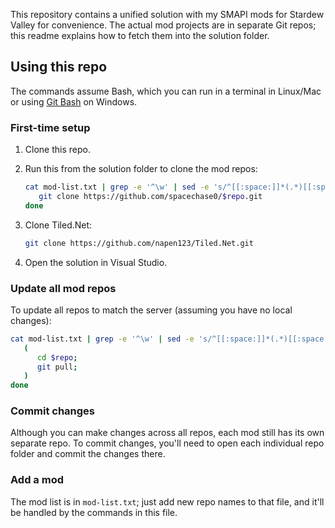 This repository contains a unified solution with my SMAPI mods for Stardew Valley for convenience.
The actual mod projects are in separate Git repos; this readme explains how to fetch them into the
solution folder.

## Using this repo
The commands assume Bash, which you can run in a terminal in Linux/Mac or using
[Git Bash](https://gitforwindows.org/) on Windows.

### First-time setup
1. Clone this repo.
2. Run this from the solution folder to clone the mod repos:

   ```bash
   cat mod-list.txt | grep -e '^\w' | sed -e 's/^[[:space:]]*(.*)[[:space:]]*$/$1/' | while read -r repo; do
      git clone https://github.com/spacechase0/$repo.git
   done
   ```

3. Clone Tiled.Net:

   ```bash
   git clone https://github.com/napen123/Tiled.Net.git
   ```

4. Open the solution in Visual Studio.

### Update all mod repos
To update all repos to match the server (assuming you have no local changes):

```bash
cat mod-list.txt | grep -e '^\w' | sed -e 's/^[[:space:]]*(.*)[[:space:]]*$/$1/' | while read -r repo; do
   (
      cd $repo;
      git pull;
   )
done
```

### Commit changes
Although you can make changes across all repos, each mod still has its own separate repo. To commit
changes, you'll need to open each individual repo folder and commit the changes there.

### Add a mod
The mod list is in `mod-list.txt`; just add new repo names to that file, and it'll be handled by
the commands in this file.
